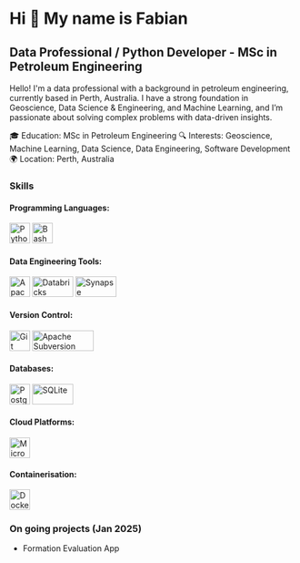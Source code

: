 Hi 👋 My name is Fabian
=======================

Data Professional / Python Developer - MSc in Petroleum Engineering
--------------------------------------------

Hello! I'm a data professional with a background in petroleum engineering, currently based in Perth, Australia. I have a strong foundation in Geoscience, Data Science & Engineering, and Machine Learning, and I’m passionate about solving complex problems with data-driven insights.

🎓 Education: MSc in Petroleum Engineering
🔍 Interests: Geoscience, Machine Learning, Data Science, Data Engineering, Software Development
🌍 Location: Perth, Australia



### Skills


#### Programming Languages:
<p align="left">
<a href="https://www.python.org/" target="_blank" rel="noreferrer"><img src="https://raw.githubusercontent.com/danielcranney/readme-generator/main/public/icons/skills/python-colored.svg" width="36" height="36" alt="Python" /></a>
<a href="https://www.gnu.org/software/bash/" target="_blank" rel="noreferrer"><img src="https://upload.wikimedia.org/wikipedia/commons/4/4b/Bash_Logo_Colored.svg" width="36" height="36" alt="Bash" /></a>
</p>

#### Data Engineering Tools:
<p align="left">
<a href="https://spark.apache.org/" target="_blank" rel="noreferrer"><img src="https://upload.wikimedia.org/wikipedia/commons/f/f3/Apache_Spark_logo.svg" width="36" height="36" alt="Apache Spark" /></a>
<a href="https://azure.microsoft.com/en-us/products/databricks/" target="_blank" rel="noreferrer"><img src="https://upload.wikimedia.org/wikipedia/commons/6/63/Databricks_Logo.png" width="72" height="36" alt="Databricks" /></a>
<a href="https://azure.microsoft.com/en-us/products/synapse-analytics/" target="_blank" rel="noreferrer"><img src="https://miro.medium.com/v2/resize:fit:750/1*qeUPN2Z02LP88Lr5TF3Isg.jpeg" width="72" height="36" alt="Synapse Analytics" /></a>
</p>

<!--
<a href="https://azure.microsoft.com/en-us/products/data-factory/" target="_blank" rel="noreferrer"><img src="https://upload.wikimedia.org/wikipedia/commons/6/6e/Azure_Data_Factory_Logo.png" width="36" height="36" alt="Data Factory" /></a>
-->

#### Version Control:
<p align="left">
<a href="https://git-scm.com/" target="_blank" rel="noreferrer"><img src="https://raw.githubusercontent.com/danielcranney/readme-generator/main/public/icons/skills/git-colored.svg" width="36" height="36" alt="Git" /></a>
<a href="https://subversion.apache.org/" target="_blank" rel="noreferrer"><img src="https://subversion.apache.org/images/svn-name-banner.svg" width="108" height="36" alt="Apache Subversion" /></a>

</p>

#### Databases:
<p align="left">
<a href="https://www.postgresql.org/" target="_blank" rel="noreferrer"><img src="https://raw.githubusercontent.com/danielcranney/readme-generator/main/public/icons/skills/postgresql-colored.svg" width="36" height="36" alt="PostgreSQL" /></a>
<a href="https://www.sqlite.org/" target="_blank" rel="noreferrer"><img src="https://upload.wikimedia.org/wikipedia/commons/3/38/SQLite370.svg" width="72" height="36" alt="SQLite" /></a>
</p>

#### Cloud Platforms:
<p align="left">
<a href="https://azure.microsoft.com/" target="_blank" rel="noreferrer"><img src="https://raw.githubusercontent.com/benc-uk/icon-collection/master/logos/azure-offical.svg" width="36" height="36" alt="Microsoft Azure" /></a>
</p>

#### Containerisation:
<p align="left">
<a href="https://www.docker.com/" target="_blank" rel="noreferrer"><img src="https://raw.githubusercontent.com/danielcranney/readme-generator/main/public/icons/skills/docker-colored.svg" width="36" height="36" alt="Docker" /></a>
</p>

### On going projects (Jan 2025)
- Formation Evaluation App


<!--
### 📚 Projects

- **Secured Azure Data Lakehouse for Bike Share Data Analytics with Medallion Architecture:** Developed a data lakehouse using Azure Databricks and medallion architecture.
  - Technologies used: Python, PostgreSQL, Spark, Azure
 

- **Well Production Performance Prediction using Deep Learning Techniques:** Predicted oil and gas well production performance from historical limited surface data using deep learning models.
  - Technologies used: Python, Git, Machine Learning, Deep Learning, Tensorflow
-->

<!--
### Socials

<p align="left"> <a href="https://www.linkedin.com/in/fabiansum" target="_blank" rel="noreferrer"><img src="https://raw.githubusercontent.com/danielcranney/readme-generator/main/public/icons/socials/linkedin.svg" width="32" height="32" /></a></p>
-->
<!--
**fabiansum/fabiansum** is a ✨ _special_ ✨ repository because its `README.md` (this file) appears on your GitHub profile.

Here are some ideas to get you started:

- 🔭 I’m currently working on ...
- 🌱 I’m currently learning ...
- 👯 I’m looking to collaborate on ...
- 🤔 I’m looking for help with ...
- 💬 Ask me about ...
- 📫 How to reach me: ...
- 😄 Pronouns: ...
- ⚡ Fun fact: ...
-->

